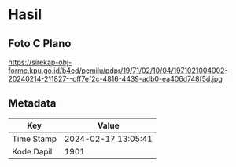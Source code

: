# Hasil

## Foto C Plano

https://sirekap-obj-formc.kpu.go.id/b4ed/pemilu/pdpr/19/71/02/10/04/1971021004002-20240214-211827--cff7ef2c-4816-4439-adb0-ea406d748f5d.jpg


## Metadata

| Key        | Value               |
| ---------- | ------------------- |
| Time Stamp | 2024-02-17 13:05:41 |
| Kode Dapil | 1901                |



